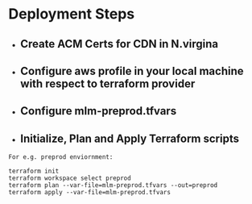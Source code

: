 # Deployment Steps

* ## Create ACM Certs for CDN in N.virgina

* ## Configure aws profile in your local machine with respect to terraform provider

* ## Configure mlm-preprod.tfvars

* ## Initialize, Plan and Apply Terraform scripts

``` hcl
For e.g. preprod enviornment:

terraform init
terraform workspace select preprod
terraform plan --var-file=mlm-preprod.tfvars --out=preprod
terraform apply --var-file=mlm-preprod.tfvars

```

